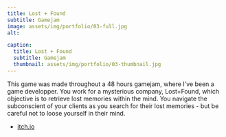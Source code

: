 ```yaml
---
title: Lost + Found
subtitle: Gamejam
image: assets/img/portfolio/03-full.jpg
alt: 

caption:
  title: Lost + Found
  subtitle: Gamejam
  thumbnail: assets/img/portfolio/03-thumbnail.jpg
---
```


This game was made throughout a 48 hours gamejam, where I've been a game developper.
You work for a mysterious company, Lost+Found, which objective is to retrieve lost memories within the mind.
You navigate the subconscient of your clients as you search for their lost memories - but be careful not to loose yourself in their mind.

- [itch.io](https://metamaus.itch.io/lostfound)

